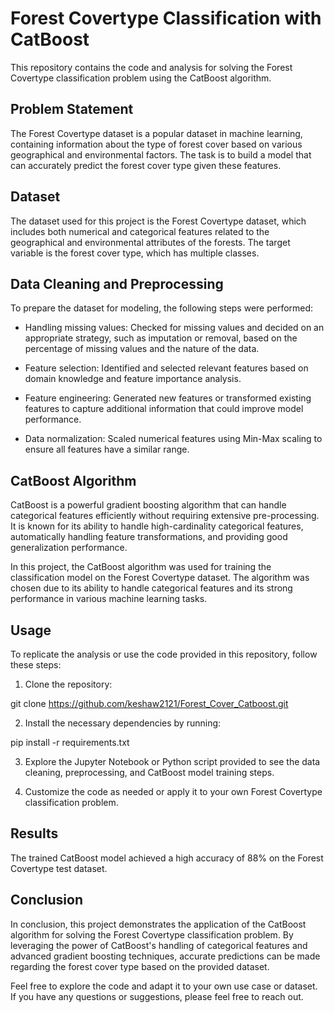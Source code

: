 # Forest Covertype Classification with CatBoost

This repository contains the code and analysis for solving the Forest Covertype classification problem using the CatBoost algorithm.

## Problem Statement

The Forest Covertype dataset is a popular dataset in machine learning, containing information about the type of forest cover based on various geographical and environmental factors. The task is to build a model that can accurately predict the forest cover type given these features.

## Dataset

The dataset used for this project is the Forest Covertype dataset, which includes both numerical and categorical features related to the geographical and environmental attributes of the forests. The target variable is the forest cover type, which has multiple classes.

## Data Cleaning and Preprocessing

To prepare the dataset for modeling, the following steps were performed:

- Handling missing values: Checked for missing values and decided on an appropriate strategy, such as imputation or removal, based on the percentage of missing values and the nature of the data.

- Feature selection: Identified and selected relevant features based on domain knowledge and feature importance analysis.

- Feature engineering: Generated new features or transformed existing features to capture additional information that could improve model performance.

- Data normalization: Scaled numerical features using Min-Max scaling to ensure all features have a similar range.

## CatBoost Algorithm

CatBoost is a powerful gradient boosting algorithm that can handle categorical features efficiently without requiring extensive pre-processing. It is known for its ability to handle high-cardinality categorical features, automatically handling feature transformations, and providing good generalization performance.

In this project, the CatBoost algorithm was used for training the classification model on the Forest Covertype dataset. The algorithm was chosen due to its ability to handle categorical features and its strong performance in various machine learning tasks.

## Usage

To replicate the analysis or use the code provided in this repository, follow these steps:

1. Clone the repository:

git clone https://github.com/keshaw2121/Forest_Cover_Catboost.git


2. Install the necessary dependencies by running:

pip install -r requirements.txt


3. Explore the Jupyter Notebook or Python script provided to see the data cleaning, preprocessing, and CatBoost model training steps.

4. Customize the code as needed or apply it to your own Forest Covertype classification problem.

## Results

The trained CatBoost model achieved a high accuracy of 88% on the Forest Covertype test dataset.

## Conclusion

In conclusion, this project demonstrates the application of the CatBoost algorithm for solving the Forest Covertype classification problem. By leveraging the power of CatBoost's handling of categorical features and advanced gradient boosting techniques, accurate predictions can be made regarding the forest cover type based on the provided dataset.

Feel free to explore the code and adapt it to your own use case or dataset. If you have any questions or suggestions, please feel free to reach out.

